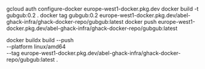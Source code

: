 gcloud auth configure-docker europe-west1-docker.pkg.dev
docker build -t gubgub:0.2 .
docker tag gubgub:0.2 europe-west1-docker.pkg.dev/abel-ghack-infra/ghack-docker-repo/gubgub:latest
docker push europe-west1-docker.pkg.dev/abel-ghack-infra/ghack-docker-repo/gubgub:latest

docker buildx build --push \
--platform linux/amd64 \
--tag europe-west1-docker.pkg.dev/abel-ghack-infra/ghack-docker-repo/gubgub:latest .
